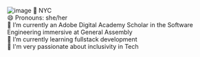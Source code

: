 ![image](https://user-images.githubusercontent.com/94235807/162979078-dc3f0c0b-d91a-44af-a02f-b61820d55ecb.png)
:bridge_at_night: NYC <br>
😄 Pronouns: she/her <br>
🌱 I’m currently an Adobe Digital Academy Scholar in the Software Engineering immersive at General Assembly <br>
🔭 I’m currently learning fullstack development<br>
👯 I'm very passionate about inclusivity in Tech<br>


<!--
**Hopes-Chantel/Hopes-Chantel** is a ✨ _special_ ✨ repository because its `README.md` (this file) appears on your GitHub profile.

Here are some ideas to get you started:

- 🔭 I’m currently working on ...
- 🌱 I’m currently learning ...
- 👯 I’m looking to collaborate on ...
- 🤔 I’m looking for help with ...
- 💬 Ask me about ...
- 📫 How to reach me: ...
- 😄 Pronouns: ...
- ⚡ Fun fact: ...
-->
